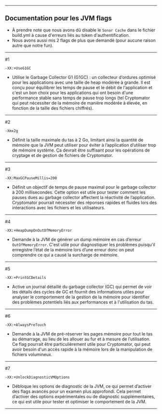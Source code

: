 -----
## Documentation pour les JVM flags
- À prendre note que nous avons dû disable le ```Sonar Cache``` dans le fichier build.yml à cause d'erreurs liés au token d'authentification. 
- Nous avons aussi mis 2 flags de plus que demandé (pour aucune raison autre que notre fun).
-----
#1 
```
-XX:+UseG1GC
```
- Utilise le Garbage Collector G1 (G1GC) : un collecteur d’ordures optimisé pour les applications avec une taille de heap modérée à grande. Il est conçu pour équilibrer les temps de pause et le débit de l'application et c'est un bon choix pour les applications qui ont besoin d'une performance stable sans temps de pause trop longs (tel Cryptomator qui peut nécessiter de la mémoire de manière modérée à élevée, en fonction de la taille des fichiers chiffrés).
-----
#2
```
-Xmx2g
```
- Définit la taille maximale du tas à 2 Go, limitant ainsi la quantité de mémoire que la JVM peut utiliser pour éviter à l’application d’utiliser trop de mémoire système. Ça devrait être suffisant pour les opérations de cryptage et de gestion de fichiers de Cryptomator.
-----
#3
```
-XX:MaxGCPauseMillis=200 
```
-  Définit un objectif de temps de pause maximal pour le garbage collector à 200 millisecondes. Cette option est utile pour tester comment les pauses dues au garbage collector affectent la réactivité de l’application. Cryptomator pourrait nécessiter des réponses rapides et fluides lors des interactions avec les fichiers et les utilisateurs.
-----
#4
```
-XX:+HeapDumpOnOutOfMemoryError
```
- Demande à la JVM de générer un dump mémoire en cas d’erreur ```OutOfMemoryError```. C'est utile pour diagnostiquer les problèmes puisqu'il enregistre l’état de la mémoire lors d’une erreur donc on peut comprendre ce qui a causé la surcharge de mémoire.
-----
#5
```
-XX:+PrintGCDetails
```
- Active un journal détaillé du garbage collector (GC) qui permet de voir les détails des cycles de GC et fournit des informations utiles pour analyser le comportement de la gestion de la mémoire pour identifier des problèmes potentiels liés aux performances et à l'utilisation du tas.
-----
#6
```
-XX:+AlwaysPreTouch
```
- Demande à la JVM de pré-réserver les pages mémoire pour tout le tas au démarrage, au lieu de les allouer au fur et à mesure de l’utilisation. Ce flag pourrait être particulièrement utile pour Cryptomator, qui peut avoir besoin d'un accès rapide à la mémoire lors de la manipulation de fichiers volumineux.
-----
#7
```
-XX:+UnlockDiagnosticVMOptions
```
- Débloque les options de diagnostic de la JVM, ce qui permet d’activer des flags avancés pour un examen plus approfondi. Cela permet d’activer des options expérimentales ou de diagnostic supplémentaires, ce qui est utile pour tester et optimiser le comportement de la JVM.
-----
